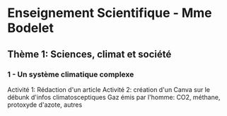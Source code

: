 
# Enseignement Scientifique - Mme Bodelet

## Thème 1: Sciences, climat et société

### 1 - Un système climatique complexe

Activité 1: Rédaction d'un article
Activité 2: création d'un Canva sur le débunk d'infos climatosceptiques
Gaz émis par l'homme: CO2, méthane, protoxyde d'azote, autres

<!--stackedit_data:
eyJoaXN0b3J5IjpbLTk4MjA0NjM3LC05MjY5NjI2OTksMTE4ND
IyMTEyNiwxMjM2MTcxNzEwXX0=
-->